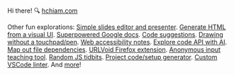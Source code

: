 Hi there! 🔍 [hchiam.com](https://hchiam.com)

Other fun explorations: <!-- Fun stuff but also stuff I tend to refer to often. -->
[Simple slides editor and presenter](https://github.com/hchiam/slides).
[Generate HTML from a visual UI](https://github.com/hchiam/html-template-generator).
[Superpowered Google docs](https://github.com/hchiam/learning-google-apps-script).
[Code suggestions](https://github.com/hchiam/sourcefetch-server).
[Drawing without a touchpad/pen](https://github.com/hchiam/draw-with-mouse-and-spacebar).
[Web accessibility notes](https://github.com/hchiam/web-accessibility-course-notes).
[Explore code API with AI](https://github.com/hchiam/code-explorer).
[Map out file dependencies](https://github.com/hchiam/deps).
[URLVoid Firefox extension](https://github.com/hchiam/urlvoid-firefox-extension).
[Anonymous input teaching tool](https://github.com/hchiam/anonymous-input).
[Random JS tidbits](https://github.com/hchiam/learning-js).
[Project code/setup generator](https://github.com/hchiam/generator-hchiam-learning).
[Custom VSCode linter](https://github.com/hchiam/custom-vscode-linter).
And [more](https://github.com/hchiam/learning)!

<!-- <a href="https://hchiam.github.io/?can-you-find-all-the-hidden-features?">
  <img align="center" src="header.svg" width="400" height="60" alt="" onerror="this.style.display='none'"/>
</a> -->

<!--
**hchiam/hchiam** is a ✨ _special_ ✨ repository because its `README.md` (this file) appears on your GitHub profile.

Here are some ideas to get you started:

- 🔭 I’m currently working on ...
- 🌱 I’m currently learning ...
- 👯 I’m looking to collaborate on ...
- 🤔 I’m looking for help with ...
- 💬 Ask me about ...
- 📫 How to reach me: ...
- 😄 Pronouns: ...
- ⚡ Fun fact: ...
-->
